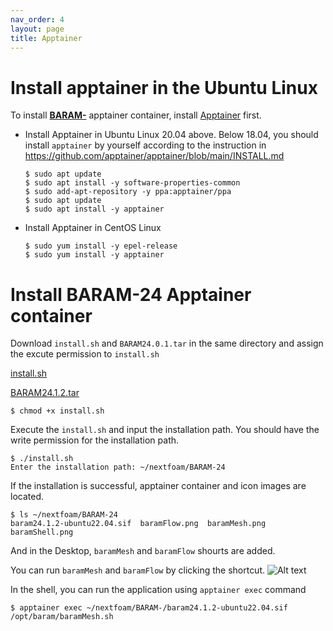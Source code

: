 ```yaml
---
nav_order: 4
layout: page
title: Apptainer
---
```


# Install apptainer in the Ubuntu Linux

To install [**BARAM-**](https://baramcfd.org) apptainer container, install [Apptainer](https://apptainer.org/) first.

- Install Apptainer in Ubuntu Linux 20.04 above. Below 18.04, you should install `apptainer` by yourself according to the instruction in https://github.com/apptainer/apptainer/blob/main/INSTALL.md

    ```
    $ sudo apt update
    $ sudo apt install -y software-properties-common
    $ sudo add-apt-repository -y ppa:apptainer/ppa
    $ sudo apt update
    $ sudo apt install -y apptainer
    ```


- Install Apptainer in CentOS Linux
    ```
    $ sudo yum install -y epel-release
    $ sudo yum install -y apptainer
    ```

# Install BARAM-24 Apptainer container

Download `install.sh` and `BARAM24.0.1.tar` in the same directory and assign the excute permission to `install.sh`

[install.sh](https://drive.google.com/file/d/1DLYI-OFkoVuLt-a0urbwJpdf5L3DsOCD/view?usp=sharing)

[BARAM24.1.2.tar]( https://d3c6e16xufx1gb.cloudfront.net/baram24.1.2.tar.gz)

```
$ chmod +x install.sh
```

Execute the `install.sh` and input the installation path. You should have the write permission for the installation path.

```
$ ./install.sh
Enter the installation path: ~/nextfoam/BARAM-24
```
If the installation is successful, apptainer container and icon images are located.
```
$ ls ~/nextfoam/BARAM-24
baram24.1.2-ubuntu22.04.sif  baramFlow.png  baramMesh.png baramShell.png
```
And in the Desktop, `baramMesh` and `baramFlow` shourts are added.

You can run `baramMesh` and `baramFlow` by clicking the shortcut.
![Alt text](<image.png>)

In the shell, you can run the application using `apptainer exec` command
```
$ apptainer exec ~/nextfoam/BARAM-/baram24.1.2-ubuntu22.04.sif /opt/baram/baramMesh.sh
```
